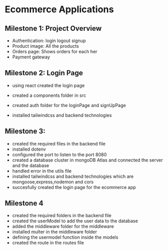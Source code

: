 # Ecommerce Applications
## Milestone 1: Project Overview
- Authentication: login logout signup
- Product image: All the products
- Orders page: Shows orders for each her
- Payment gateway
## Milestone 2: Login Page
- using react created the login page
- created a components folder in src
- created auth folder for the loginPage and signUpPage

- installed tailwindcss and backend technologies
## Milestone 3:
- created the required files in the backend file 
- installed dotenv
- configured the port to listen to the port 8080
- created a database cluster in mongoDB Atlas and connected the server and the database
- handled error in the utils file
- installed tailwindcss and backend technologies which are mongoose,express,nodemon and cors
- succesfully created the login page for the ecommerce app

## Milestone 4
- created the required folders in the backend file
- created the userModel to add the user data to the database
- added the middleware folder for the middleware
- installed multer in the middleware folder
- defining the usermodel function inside the models
- created the route in the routes file
